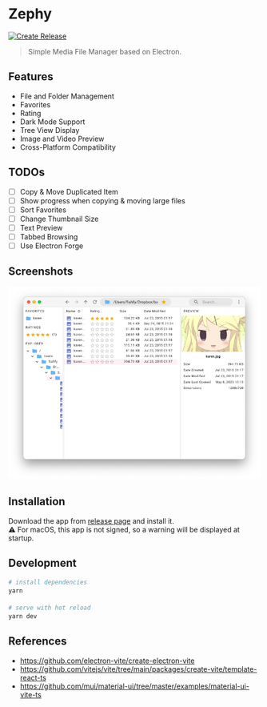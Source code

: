 # Zephy

[![Create Release](https://github.com/fiahfy/zephy/actions/workflows/create-release.yml/badge.svg)](https://github.com/fiahfy/zephy/actions/workflows/create-release.yml)

> Simple Media File Manager based on Electron.

## Features

- File and Folder Management
- Favorites
- Rating
- Dark Mode Support
- Tree View Display
- Image and Video Preview
- Cross-Platform Compatibility

## TODOs

- [ ] Copy & Move Duplicated Item
- [ ] Show progress when copying & moving large files
- [ ] Sort Favorites
- [ ] Change Thumbnail Size
- [ ] Text Preview
- [ ] Tabbed Browsing
- [ ] Use Electron Forge

## Screenshots

![screenshot](.github/img/screenshot.png)

## Installation

Download the app from [release page](https://github.com/fiahfy/zephy/releases) and install it.  
:warning: For macOS, this app is not signed, so a warning will be displayed at startup.

## Development

```bash
# install dependencies
yarn

# serve with hot reload
yarn dev
```

## References

- https://github.com/electron-vite/create-electron-vite
- https://github.com/vitejs/vite/tree/main/packages/create-vite/template-react-ts
- https://github.com/mui/material-ui/tree/master/examples/material-ui-vite-ts
